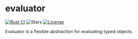 # evaluator

[![Rust CI](https://github.com/nseguin42/evaluator/actions/workflows/rust-ci.yaml/badge.svg)](https://github.com/nseguin42/evaluator/actions/workflows/rust-ci.yaml)
![Stars](https://img.shields.io/github/stars/nseguin42/evaluator)
[![License](https://img.shields.io/github/license/nseguin42/evaluator)](https://github.com/nseguin42/evaluator/blob/main/LICENSE)

Evaluator is a flexible abstraction for evaluating typed objects.